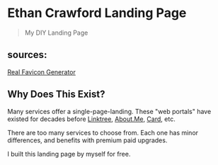 # Ethan Crawford Landing Page

> My DIY Landing Page 

## sources:
[Real Favicon Generator](https://realfavicongenerator.net)

## Why Does This Exist? 
Many services offer a single-page-landing. These "web portals" have existed for decades before [Linktree](https://linktr.ee/), [About.Me](https://about.me), [Card](https://carrd.co/), etc.

There are too many services to choose from. Each one has minor differences, and benefits with premium paid upgrades. 

I built this landing page by myself for free.
